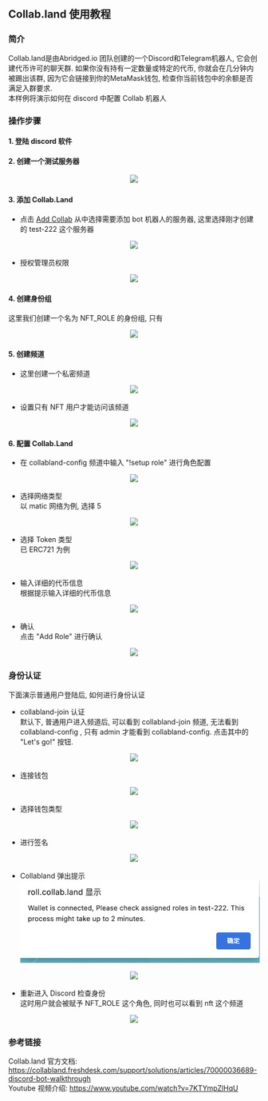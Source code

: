 ## Collab.land 使用教程  
### 简介  
Collab.land是由Abridged.io 团队创建的一个Discord和Telegram机器人, 它会创建代币许可的聊天群. 如果你没有持有一定数量或特定的代币, 你就会在几分钟内被踢出该群, 因为它会链接到你的MetaMask钱包, 检查你当前钱包中的余额是否满足入群要求.  
本样例将演示如何在 discord 中配置 Collab 机器人

### 操作步骤  
#### 1. 登陆 discord 软件 

#### 2. 创建一个测试服务器  
<center><img src="https://github.com/Dapp-Learning-DAO/Dapp-Learning-Arsenal/blob/main/images/basic/68-config-discord-with-Collab.land/createServer.png?raw=true" /></center>

#### 3. 添加 Collab.Land  
- 点击 [Add Collab](https://discord.com/login?redirect_to=%2Foauth2%2Fauthorize%3Fclient_id%3D704521096837464076%26scope%3Dbot%26permissions%3D8) 从中选择需要添加 bot 机器人的服务器, 这里选择刚才创建的 test-222 这个服务器    
<center><img src="https://github.com/Dapp-Learning-DAO/Dapp-Learning-Arsenal/blob/main/images/basic/68-config-discord-with-Collab.land/selectChannel.png?raw=true" /></center> 

- 授权管理员权限    
<center><img src="https://github.com/Dapp-Learning-DAO/Dapp-Learning-Arsenal/blob/main/images/basic/68-config-discord-with-Collab.land/grantAdmin.png?raw=true" /></center> 

#### 4. 创建身份组 
这里我们创建一个名为 NFT_ROLE 的身份组, 只有
<center><img src="https://github.com/Dapp-Learning-DAO/Dapp-Learning-Arsenal/blob/main/images/basic/68-config-discord-with-Collab.land/createRole.png?raw=true" /></center> 


#### 5. 创建频道 
- 这里创建一个私密频道 
<center><img src="https://github.com/Dapp-Learning-DAO/Dapp-Learning-Arsenal/blob/main/images/basic/68-config-discord-with-Collab.land/createChannel.png?raw=true" /></center> 


- 设置只有 NFT 用户才能访问该频道 
<center><img src="https://github.com/Dapp-Learning-DAO/Dapp-Learning-Arsenal/blob/main/images/basic/68-config-discord-with-Collab.land/setChannelRole.png?raw=true" /></center>  

#### 6. 配置 Collab.Land  
- 在 collabland-config 频道中输入 "!setup role" 进行角色配置  
<center><img src="https://github.com/Dapp-Learning-DAO/Dapp-Learning-Arsenal/blob/main/images/basic/68-config-discord-with-Collab.land/inputSetupRole.png?raw=true" /></center> 

- 选择网络类型  
以 matic 网络为例, 选择 5 
<center><img src="https://github.com/Dapp-Learning-DAO/Dapp-Learning-Arsenal/blob/main/images/basic/68-config-discord-with-Collab.land/choseNetwork.png?raw=true" /></center> 

- 选择 Token 类型  
已 ERC721 为例
<center><img src="https://github.com/Dapp-Learning-DAO/Dapp-Learning-Arsenal/blob/main/images/basic/68-config-discord-with-Collab.land/choseTokenType.png?raw=true" /></center> 

- 输入详细的代币信息  
根据提示输入详细的代币信息  
<center><img src="https://github.com/Dapp-Learning-DAO/Dapp-Learning-Arsenal/blob/main/images/basic/68-config-discord-with-Collab.land/inputTokenAddressInfro.png?raw=true" /></center>  

- 确认  
点击 "Add Role" 进行确认
<center><img src="https://github.com/Dapp-Learning-DAO/Dapp-Learning-Arsenal/blob/main/images/basic/68-config-discord-with-Collab.land/confirm.png?raw=true" /></center>  

### 身份认证  
下面演示普通用户登陆后, 如何进行身份认证 

- collabland-join 认证  
默认下, 普通用户进入频道后, 可以看到 collabland-join 频道, 无法看到 collabland-config , 只有 admin 才能看到 collabland-config. 
点击其中的 "Let's go!" 按钮.    
<center><img src="https://github.com/Dapp-Learning-DAO/Dapp-Learning-Arsenal/blob/main/images/basic/68-config-discord-with-Collab.land/lets-go.png?raw=true" /></center>  


- 连接钱包  
<center><img src="https://github.com/Dapp-Learning-DAO/Dapp-Learning-Arsenal/blob/main/images/basic/68-config-discord-with-Collab.land/conenctWallet.png?raw=true" /></center>  


- 选择钱包类型  
<center><img src="https://github.com/Dapp-Learning-DAO/Dapp-Learning-Arsenal/blob/main/images/basic/68-config-discord-with-Collab.land/walletType.png?raw=true" /></center>  

- 进行签名    
<center><img src="https://github.com/Dapp-Learning-DAO/Dapp-Learning-Arsenal/blob/main/images/basic/68-config-discord-with-Collab.land/Sign.png?raw=true" /></center>  

- Collabland 弹出提示    
![](./images/popupInfor.png) 
<center><img src="https://github.com/Dapp-Learning-DAO/Dapp-Learning-Arsenal/blob/main/images/basic/68-config-discord-with-Collab.land/popupInfor.png?raw=true" /></center>  


- 重新进入 Discord 检查身份  
这时用户就会被赋予 NFT_ROLE 这个角色, 同时也可以看到 nft 这个频道 
<center><img src="https://github.com/Dapp-Learning-DAO/Dapp-Learning-Arsenal/blob/main/images/basic/68-config-discord-with-Collab.land/checkRole.png?raw=true" /></center>   

### 参考链接  
Collab.land 官方文档: https://collabland.freshdesk.com/support/solutions/articles/70000036689-discord-bot-walkthrough  
Youtube 视频介绍: https://www.youtube.com/watch?v=7KTYmpZlHqU 